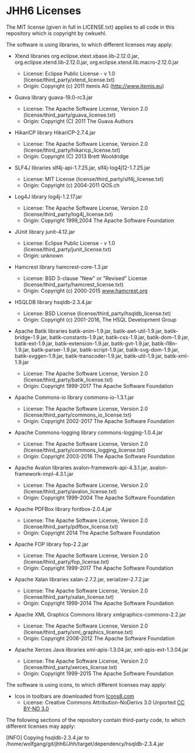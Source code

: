 # JHH6 Licenses

The MIT license (given in full in LICENSE.txt) applies to all code in this repository which is copyright by cwkuehl.

The software is using libraries, to which different licenses may apply:

 - Xtend libraries org.eclipse.xtext.xbase.lib-2.12.0.jar, org.eclipse.xtend.lib-2.12.0.jar, org.eclipse.xtend.lib.macro-2.12.0.jar
   - License: Eclipse Public License - v 1.0 (license/third_party/xtend_license.txt)
   - Origin: Copyright (c) 2011 itemis AG (http://www.itemis.eu)
 
 - Guava library guava-19.0-rc3.jar
   - License: The Apache Software License, Version 2.0 (license/third_party/guava_license.txt)
   - Origin: Copyright (C) 2011 The Guava Authors

 - HikariCP library HikariCP-2.7.4.jar
   - License: The Apache Software License, Version 2.0 (license/third_party/hikaricp_license.txt)
   - Origin: Copyright (C) 2013 Brett Wooldridge

 - SLF4J libraries slf4j-api-1.7.25.jar, slf4j-log4j12-1.7.25.jar
   - License: MIT License (license/third_party/slf4j_license.txt)
   - Origin: Copyright (c) 2004-2011 QOS.ch

 - Log4J library log4j-1.2.17.jar
   - License: The Apache Software License, Version 2.0 (license/third_party/log4j_license.txt)
   - Origin: Copyright 1999,2004 The Apache Software Foundation

 - JUnit library junit-4.12.jar
   - License: Eclipse Public License - v 1.0 (license/third_party/junit_license.txt)
   - Origin: unknown

 - Hamcrest library hamcrest-core-1.3.jar
   - License: BSD 3-clause "New" or "Revised" License (license/third_party/hamcrest_license.txt)
   - Origin: Copyright (c) 2000-2015 www.hamcrest.org

 - HSQLDB library hsqldb-2.3.4.jar
   - License: BSD License (license/third_party/hsqldb_license.txt)
   - Origin: Copyright (c) 2001-2016, The HSQL Development Group

 - Apache Batik libraries batik-anim-1.9.jar, batik-awt-util-1.9.jar, batik-bridge-1.9.jar, batik-constants-1.9.jar, batik-css-1.9.jar, batik-dom-1.9.jar, batik-ext-1.9.jar, batik-extension-1.9.jar, batik-gvt-1.9.jar, batik-i18n-1.9.jar, batik-parser-1.9.jar, batik-script-1.9.jar, batik-svg-dom-1.9.jar, batik-svggen-1.9.jar, batik-transcoder-1.9.jar, batik-util-1.9.jar, batik-xml-1.9.jar 
   - License: The Apache Software License, Version 2.0 (license/third_party/batik_license.txt)
   - Origin: Copyright 1999-2017 The Apache Software Foundation

 - Apache Commons-io library commons-io-1.3.1.jar
   - License: The Apache Software License, Version 2.0 (license/third_party/commons_io_license.txt)
   - Origin: Copyright 2002-2017 The Apache Software Foundation

 - Apache Commons-logging library commons-logging-1.0.4.jar
   - License: The Apache Software License, Version 2.0 (license/third_party/commons_logging_license.txt)
   - Origin: Copyright 2003-2016 The Apache Software Foundation

 - Apache Avalon libraries avalon-framework-api-4.3.1.jar, avalon-framework-impl-4.3.1.jar
   - License: The Apache Software License, Version 2.0 (license/third_party/avalon_license.txt)
   - Origin: Copyright 1999-2004 The Apache Software Foundation

 - Apache PDFBox library fontbox-2.0.4.jar
   - License: The Apache Software License, Version 2.0 (license/third_party/pdfbox_license.txt)
   - Origin: Copyright 2014 The Apache Software Foundation

 - Apache FOP library fop-2.2.jar
   - License: The Apache Software License, Version 2.0 (license/third_party/fop_license.txt)
   - Origin: Copyright 1999-2017 The Apache Software Foundation

 - Apache Xalan libraries xalan-2.7.2.jar, serializer-2.7.2.jar
   - License: The Apache Software License, Version 2.0 (license/third_party/xalan_license.txt)
   - Origin: Copyright 1999-2014 The Apache Software Foundation

 - Apache XML Graphics Commons library xmlgraphics-commons-2.2.jar
   - License: The Apache Software License, Version 2.0 (license/third_party/xml_graphics_license.txt)
   - Origin: Copyright 2006-2012 The Apache Software Foundation

 - Apache Xerces Java libraries xml-apis-1.3.04.jar, xml-apis-ext-1.3.04.jar
   - License: The Apache Software License, Version 2.0 (license/third_party/xerces_license.txt)
   - Origin: Copyright 1999-2015 The Apache Software Foundation

The software is using icons, to which different licenses may apply:
 - Icos in toolbars are downloaded from [Icons8.com](https://icons8.com)
   - License: Creative Commons Attribution-NoDerivs 3.0 Unported [CC BY-ND 3.0](https://creativecommons.org/licenses/by-nd/3.0/)

The following sections of the repository contain third-party code, to which different licenses may apply:

[INFO] Copying hsqldb-2.3.4.jar to /home/wolfgang/git/jhh6/Jhh/target/dependency/hsqldb-2.3.4.jar

